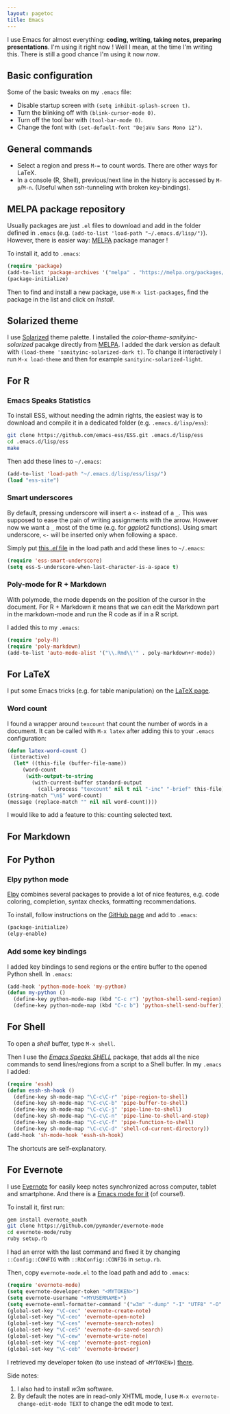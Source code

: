 ```yaml
---
layout: pagetoc
title: Emacs
---
```


I use Emacs for almost everything: **coding, writing, taking notes, preparing presentations**. I'm using it right now ! Well I mean, at the time I'm writing this. There is still a good chance I'm using it now *now*.

## Basic configuration
Some of the basic tweaks on my `.emacs` file:

+ Disable startup screen with `(setq inhibit-splash-screen t)`.
+ Turn the blinking off with `(blink-cursor-mode 0)`.
+ Turn off the tool bar with `(tool-bar-mode 0)`.
+ Change the font with `(set-default-font "DejaVu Sans Mono 12")`.

## General commands

+ Select a region and press `M-=` to count words. There are other ways for LaTeX.
+ In a console (R, Shell), previous/next line in the history is accessed by `M-p`/`M-n`. (Useful when ssh-tunneling with broken key-bindings).

## MELPA package repository

Usually packages are just `.el` files to download and add in the folder defined in `.emacs` (e.g. `(add-to-list 'load-path "~/.emacs.d/lisp/")`). However, there is easier way: [MELPA](http://www.emacswiki.org/emacs/MELPA) package manager !

To install it, add to `.emacs`:

~~~lisp
(require 'package)
(add-to-list 'package-archives '("melpa" . "https://melpa.org/packages/") t)
(package-initialize)
~~~

Then to find and install a new package, use `M-x list-packages`, find the package in the list and click on *Install*.

## Solarized theme

I use [Solarized](http://ethanschoonover.com/solarized) theme palette. I installed the *color-theme-sanityinc-solarized* pacakge directly from [MELPA](#melpa-package-repository). I added the dark version as default with `(load-theme 'sanityinc-solarized-dark t)`. To change it interactively I run `M-x load-theme` and then for example `sanityinc-solarized-light`.


## For R

### Emacs Speaks Statistics
To install ESS, without needing the admin rights, the easiest way is to download and compile it in a dedicated folder (e.g. `.emacs.d/lisp/ess`):

~~~sh
git clone https://github.com/emacs-ess/ESS.git .emacs.d/lisp/ess
cd .emacs.d/lisp/ess
make
~~~

Then add these lines to `~/.emacs`:

~~~lisp
(add-to-list 'load-path "~/.emacs.d/lisp/ess/lisp/")
(load "ess-site")
~~~

### Smart underscores
By default, pressing underscore will insert a ` <- ` instead of a `_`. This was supposed to ease the pain of writing assignments with the arrow. However now we want a `_` most of the time (e.g. for *ggplot2* functions). Using smart underscore, ` <- ` will be inserted only when following a space.

Simply put [this *.el* file](http://www.emacswiki.org/emacs/download/ess-smart-underscore.el) in the load path and add these lines to `~/.emacs`:

~~~lisp
(require 'ess-smart-underscore)
(setq ess-S-underscore-when-last-character-is-a-space t)
~~~

### Poly-mode for R + Markdown

With polymode, the mode depends on the position of the cursor in the document. For R + Markdown it means that we can edit the Markdown part in the markdown-mode and run the R code as if in a R script.

I added this to my `.emacs`:

~~~lisp
(require 'poly-R)
(require 'poly-markdown)
(add-to-list 'auto-mode-alist '("\\.Rmd\\'" . poly-markdown+r-mode))
~~~

## For LaTeX

I put some Emacs tricks (e.g. for table manipulation) on the [LaTeX page](latex.md).

### Word count

I found a wrapper around `texcount` that count the number of words in a document. It can be called with `M-x latex` after adding this to your `.emacs` configuration:

~~~lisp
(defun latex-word-count ()
 (interactive)
  (let* ((this-file (buffer-file-name))
     (word-count
      (with-output-to-string
        (with-current-buffer standard-output
          (call-process "texcount" nil t nil "-inc" "-brief" this-file)))))
(string-match "\n$" word-count)
(message (replace-match "" nil nil word-count))))
~~~

I would like to add a feature to this: counting selected text.

## For Markdown

## For Python

### Elpy python mode
[Elpy](https://github.com/jorgenschaefer/elpy) combines several packages to provide a lot of nice features, e.g. code coloring, completion, syntax checks, formatting recommendations.

To install, follow instructions on the [GitHub page](https://github.com/jorgenschaefer/elpy) and add to `.emacs`:

~~~lisp
(package-initialize)
(elpy-enable)
~~~

### Add some key bindings
I added key bindings to send regions or the entire buffer to the opened Python shell. In `.emacs`:

~~~lisp
(add-hook 'python-mode-hook 'my-python)
(defun my-python ()
  (define-key python-mode-map (kbd "C-c r") 'python-shell-send-region)
  (define-key python-mode-map (kbd "C-c b") 'python-shell-send-buffer))
~~~

## For Shell

To open a *shell* buffer, type `M-x shell`.

Then I use the [*Emacs Speaks SHELL*](http://www.emacswiki.org/emacs/essh) package, that adds all the nice commands to send lines/regions from a script to a Shell buffer. In my `.emacs` I added:

~~~lisp
(require 'essh)
(defun essh-sh-hook ()
  (define-key sh-mode-map "\C-c\C-r" 'pipe-region-to-shell)
  (define-key sh-mode-map "\C-c\C-b" 'pipe-buffer-to-shell)
  (define-key sh-mode-map "\C-c\C-j" 'pipe-line-to-shell)
  (define-key sh-mode-map "\C-c\C-n" 'pipe-line-to-shell-and-step)
  (define-key sh-mode-map "\C-c\C-f" 'pipe-function-to-shell)
  (define-key sh-mode-map "\C-c\C-d" 'shell-cd-current-directory))
(add-hook 'sh-mode-hook 'essh-sh-hook)
~~~

The shortcuts are self-explanatory.

## For Evernote

I use [Evernote](https://evernote.com/) for easily keep notes synchronized across computer, tablet and smartphone. And there is a [Emacs mode for it](https://github.com/pymander/evernote-mode) (of course!).

To install it, first run:

~~~sh
gem install evernote_oauth
git clone https://github.com/pymander/evernote-mode
cd evernote-mode/ruby
ruby setup.rb
~~~

I had an error with the last command and fixed it by changing `::Config::CONFIG` with `::RbConfig::CONFIG` in `setup.rb`.

Then, copy `evernote-mode.el` to the load path and add to `.emacs`:

~~~lisp
(require 'evernote-mode)
(setq evernote-developer-token "<MYTOKEN>")
(setq evernote-username "<MYUSERNAME>")
(setq evernote-enml-formatter-command '("w3m" "-dump" "-I" "UTF8" "-O" "UTF8"))
(global-set-key "\C-cec" 'evernote-create-note)
(global-set-key "\C-ceo" 'evernote-open-note)
(global-set-key "\C-ces" 'evernote-search-notes)
(global-set-key "\C-ceS" 'evernote-do-saved-search)
(global-set-key "\C-cew" 'evernote-write-note)
(global-set-key "\C-cep" 'evernote-post-region)
(global-set-key "\C-ceb" 'evernote-browser)
~~~

I retrieved my developer token (to use instead of `<MYTOKEN>`) [there](https://www.evernote.com/api/DeveloperToken.action). 

Side notes:

1. I also had to install *w3m* software.
2. By default the notes are in read-only XHTML mode, I use `M-x evernote-change-edit-mode TEXT` to change the edit mode to text.
